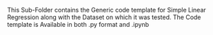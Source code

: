 This Sub-Folder contains the Generic code template for Simple Linear Regression along with the Dataset on which it was tested. The Code template is Available in both .py format and .ipynb
